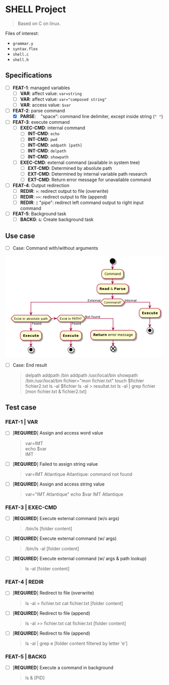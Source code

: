 # SHELL Project

> Based on C on linux.

Files of interest:

- `grammar.y`
- `syntax.flex`
- `shell.c`
- `shell.h`

## Specifications

- [ ] **FEAT-1**: managed variables
  - [ ] **VAR**: affect value: `var=string`
  - [ ] **VAR**: affect value: `var="composed string"`
  - [ ] **VAR**: access value: `$var`
- [ ] **FEAT-2**: parse command
  - [x] **PARSE**: ` ` "space": command line delimiter, except inside string (`" "`)
- [ ] **FEAT-3**: execute command
  - [ ] **EXEC-CMD**: internal command
    - [ ] **INT-CMD**: `echo`
    - [ ] **INT-CMD**: `pwd`
    - [ ] **INT-CMD**: `addpath [path]`
    - [ ] **INT-CMD**: `delpath`
    - [ ] **INT-CMD**: `showpath`
  - [ ] **EXEC-CMD**: external command (available in system tree)
    - [ ] **EXT-CMD**: Determined by absolute path
    - [ ] **EXT-CMD**: Determined by internal variable path research
    - [ ] **EXT-CMD**: Return error message for unavailable command
- [ ] **FEAT-4**: Output redirection
  - [ ] **REDIR**: `>`: redirect output to file (overwrite)
  - [ ] **REDIR**: `>>`: redirect output to file (append)
  - [ ] **REDIR**: `|` "pipe": redirect left command output to right input command
- [ ] **FEAT-5**: Background task
  - [ ] **BACKG**: `&`: Create background task

## Use case

- [ ] Case: Command with/without arguments

![usecase main](doc-files/usecase_main.png)

- [ ] Case: End result

    > delpath
    > addpath /bin
    > addpath /usr/local/bin
    > showpath
    /bin:/usr/local/bin
    > fichier="mon fichier.txt"
    > touch $fichier fichier2.txt
    > ls -al $fichier
    > ls -al > resultat.txt
    > ls -al | grep fichier
    [mon fichier.txt & fichier2.txt]

## Test case

### FEAT-1 | VAR

- [ ] [**REQUIRED**] Assign and access word value

  > var=IMT  
  > echo $var  
  IMT

- [ ] [**REQUIRED**] Failed to assign string value

  > var=IMT Atlantique
  Atlantique: command not found

- [ ] [**REQUIRED**] Assign and access string value

  > var="IMT Atlantique"
  > echo $var
  IMT Atlantique

### FEAT-3 | EXEC-CMD

- [ ] [**REQUIRED**] Execute external command (w/o args)

  > /bin/ls
  [folder content]

- [ ] [**REQUIRED**] Execute external command (w/ args)

  > /bin/ls -al
  [folder content]

- [ ] [**REQUIRED**] Execute external command (w/ args & path lookup)

  > ls -al
  [folder content]

### FEAT-4 | REDIR

- [ ] [**REQUIRED**] Redirect to file (overwrite)

  > ls -al > fichier.txt
  > cat fichier.txt
  [folder content]

- [ ] [**REQUIRED**] Redirect to file (append)

  > ls -al >> fichier.txt
  > cat fichier.txt
  [folder content]

- [ ] [**REQUIRED**] Redirect to file (append)

  > ls -al | grep e
  [folder content filtered by letter 'e']

### FEAT-5 | BACKG

- [ ] [**REQUIRED**] Execute a command in background

  > ls &
  [PID]
